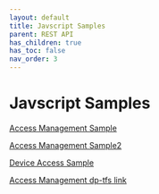 ```yaml
---
layout: default
title: Javscript Samples
parent: REST API
has_children: true
has_toc: false
nav_order: 3
---
```

# Javscript Samples

[Access Management Sample](https://lenhodgeman.github.io/access-management.js/)

[Access Management Sample2](dp-tfs:8080/tfs/DevCollection/Dev/_git/access-management.js?_a=preview&path=%2FREADME.md&version=GBmaster)

[Device Access Sample](https://lenhodgeman.github.io/device-access/README.md)

[Access Management dp-tfs link](dp-tfs:8080/tfs/DevCollection/Dev/_git/access-management.js?_a=preview&path=%2FREADME.md&version=GBmaster)
